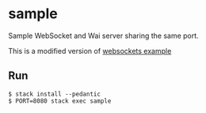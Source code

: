 # sample

Sample WebSocket and Wai server sharing the same port.

This is a modified version of [websockets example](https://github.com/jaspervdj/websockets/blob/master/example/server.lhs)

## Run

```
$ stack install --pedantic
$ PORT=8080 stack exec sample
```
